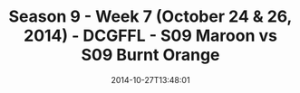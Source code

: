 ---
title: Season 9 - Week 7 (October 24 & 26, 2014) - DCGFFL - S09 Maroon vs S09 Burnt
  Orange
teams-score:
- team: _teams/s09-maroon.md
  score: 34
- team: _teams/s09-burnt-orange.md
  score: 27
mvp: Rob Casey (Maroon), Brett Chambers (B. Orange)
game-ball: N/A
season: 9
week: 7
date: '2014-10-27T13:48:01'
pageid: season-9-week-7-4461-vs-4453
---